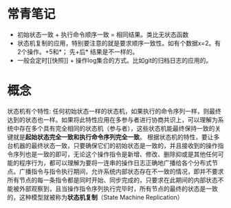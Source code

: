 
# 常青笔记
+ 初始状态一致 + 执行命令顺序一致 = 相同结果。类比无状态函数
+ 状态机复制的应用，特别要注意的就是要求顺序一致性。如有个数据x=2。有2个操作。+5和*； 先+后* 结果是不一样的。
+ 一般会定时[[快照]] + 操作log集合的方式。比如git的归档日志的应用的。
# 概念
状态机有个特性:
任何初始状态一样的状态机，如果执行的命令序列一样，则最终达到的状态也一样。如果将此特性应用在多参与者进行协商共识上，可以理解为系统中存在多个具有完全相同的状态机（参与者），这些状态机能最终保持一致的关键就是**起始状态完全一致和执行命令序列完全一致**。
根据状态机的特性，要让多台机器的最终状态一致，只要确保它们的初始状态是一致的，并且接收到的操作指令序列也是一致的即可，无论这个操作指令是新增、修改、删除抑或是其他任何可能的程序行为，都可以理解为要将一连串的操作日志正确地广播给各个分布式节点。广播指令与指令执行期间，允许系统内部状态存在不一致的情况，即并不要求所有节点的每一条指令都是同时开始、同步完成的，只要求在此期间的内部状态不能被外部观察到，且当操作指令序列执行完毕时，所有节点的最终的状态是一致的，这种模型就被称为**状态机复制**（State Machine Replication）